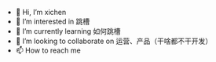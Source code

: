 - 👋 Hi, I’m xichen
- 👀 I’m interested in 跳槽
- 🌱 I’m currently learning 如何跳槽
- 💞️ I’m looking to collaborate on 运营、产品（干啥都不干开发）
- 📫 How to reach me 

<!---
Cuphoria/Cuphoria is a ✨ special ✨ repository because its `README.md` (this file) appears on your GitHub profile.
You can click the Preview link to take a look at your changes.
--->
